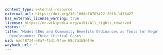 ```yaml
---
content_type: external-resource
external_url: https://doi.org/10.1080/10705422.2018.1476427
has_external_license_warning: true
license: https://en.wikipedia.org/wiki/All_rights_reserved
status: ''
title: 'Model CBAs and Community Benefits Ordinances as Tools for Negotiating Equitable
  Development: Three Critical Cases'
uid: ead48714-e8a7-45d1-94ae-68d7a1b8ef4e
wayback_url: ''
---
```

